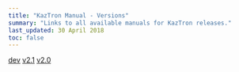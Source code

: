 ```yaml
---
title: "KazTron Manual - Versions"
summary: "Links to all available manuals for KazTron releases."
last_updated: 30 April 2018
toc: false
---
```


<div class="btn-group btn-group-lg" role="group">
    <a href="/kaztron/dev" class="btn btn-danger">dev</a>
    <a href="/kaztron/21" class="btn btn-primary">v2.1</a>
    <a href="/kaztron/20" class="btn btn-primary">v2.0</a>
</div>
